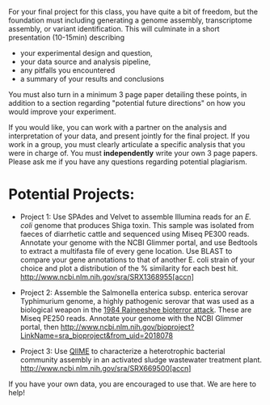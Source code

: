 For your final project for this class, you have quite a bit of freedom, but the foundation must including generating a genome assembly, transcriptome assembly, or variant identification. This will culminate in a short presentation (10-15min) describing 

* your experimental design and question,
* your data source and analysis pipeline, 
* any pitfalls you encountered
* a summary of your results and conclusions

You must also turn in a minimum 3 page paper detailing these points, in addition to a section regarding "potential future directions" on how you would improve your experiment. 

If you would like, you can work with a partner on the analysis and interpretation of your data, and present jointly for the final project. If you work in a group, you must clearly articulate a specific analysis that you were in charge of. You must **independently** write your own 3 page papers. Please ask me if you have any questions regarding potential plagiarism. 

# Potential Projects:

* Project 1: Use SPAdes and Velvet to assemble Illumina reads for an _E. coli_ genome that produces Shiga toxin. This sample was isolated from faeces of diarrhetic cattle and sequenced using Miseq PE300 reads. Annotate your genome with the NCBI Glimmer portal, and use Bedtools to extract a multifasta file of every gene location. Use BLAST to compare your gene annotations to that of another E. coli strain of your choice and plot a distribution of the % similarity for each best hit. http://www.ncbi.nlm.nih.gov/sra/SRX1368955[accn]

* Project 2: Assemble the Salmonella enterica subsp. enterica serovar Typhimurium genome, a highly pathogenic serovar that was used as a biological weapon in the [1984 Rajneeshee bioterror attack](https://en.wikipedia.org/wiki/1984_Rajneeshee_bioterror_attack). These are Miseq PE250 reads. Annotate your genome with the NCBI Glimmer portal, then 
http://www.ncbi.nlm.nih.gov/bioproject?LinkName=sra_bioproject&from_uid=2018078 

* Project 3: Use [QIIME](https://wiki.gacrc.uga.edu/wiki/Qiime) to characterize a heterotrophic bacterial community assembly in an activated sludge wastewater treatment plant.  http://www.ncbi.nlm.nih.gov/sra/SRX669500[accn]

If you have your own data, you are encouraged to use that. We are here to help!